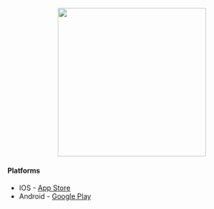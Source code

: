 <p align="center">
<img src="https://im3.ezgif.com/tmp/ezgif-3-b465f44c97.gif" width="300"/>
</p>

#### Platforms ####
* IOS - [App Store](https://itunes.apple.com/us/app/firefly-up/id1329494961?l=ru&ls=1&mt=8)
* Android - [Google Play](https://play.google.com/store/apps/details?id=com.carlcori.firefly)
